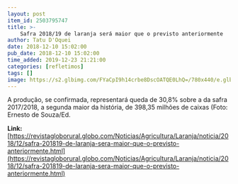 ```yaml
---
layout: post
item_id: 2503795747
title: >-
    Safra 2018/19 de laranja será maior que o previsto anteriormente
author: Tatu D'Oquei
date: 2018-12-10 15:02:00
pub_date: 2018-12-10 15:02:00
time_added: 2019-12-23 21:21:00
categories: [refletimos]
tags: []
image: https://s2.glbimg.com/FYaCpI9h14crbe8DscOATQE0LhQ=/780x440/e.glbimg.com/og/ed/f/original/2015/04/09/dsc_5614.jpg
---
```


A produção, se confirmada, representará queda de 30,8% sobre a da safra 2017/2018, a segunda maior da história, de 398,35 milhões de caixas (Foto: Ernesto de Souza/Ed.

**Link:** [https://revistagloborural.globo.com/Noticias/Agricultura/Laranja/noticia/2018/12/safra-201819-de-laranja-sera-maior-que-o-previsto-anteriormente.html](https://revistagloborural.globo.com/Noticias/Agricultura/Laranja/noticia/2018/12/safra-201819-de-laranja-sera-maior-que-o-previsto-anteriormente.html)

